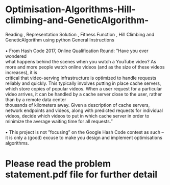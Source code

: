 # Optimisation-Algorithms-Hill-climbing-and-GeneticAlgorithm-
Reading , Representation Solution ,  Fitness Function , Hill Climbing and GeneticAlgorithm  using python 
General Instructions<br/><br/>
• From Hash Code 2017, Online Qualification Round: ”Have you ever wondered<br/>
what happens behind the scenes when you watch a YouTube video? As more and
more people watch online videos (and as the size of these videos increases), it is<br/>
critical that video-serving infrastructure is optimized to handle requests reliably
and quickly. This typically involves putting in place cache servers, which store
copies of popular videos. When a user request for a particular video arrives, it can
be handled by a cache server close to the user, rather than by a remote data center<br/>
thousands of kilometers away. Given a description of cache servers, network
endpoints and videos, along with predicted requests for individual videos, decide
which videos to put in which cache server in order to minimize the average waiting
time for all requests.” <br/><br/>
• This project is not ”focusing” on the Google Hash Code contest as such – it is only a
(good) excuse to make you design and implement optimisations algorithms.<br/>

# Please read the problem statement.pdf file for further detail
